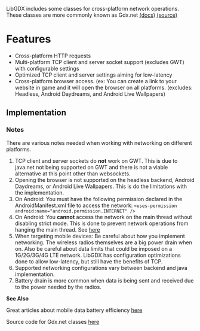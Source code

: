 LibGDX includes some classes for cross-platform network operations. These classes are more commonly known as Gdx.net [(docs)](http://libgdx.badlogicgames.com/nightlies/docs/api/com/badlogic/gdx/Net.html) [(source)](https://github.com/libgdx/libgdx/blob/master/gdx/src/com/badlogic/gdx/Net.java)

# Features

* Cross-platform HTTP requests
* Multi-platform TCP client and server socket support (excludes GWT) with configurable settings
* Optimized  TCP client and server settings aiming for low-latency
* Cross-platform browser access. (ex: You can create a link to your website in game and it will open the browser on all platforms. (excludes: Headless, Android Daydreams, and Android Live Wallpapers)

## Implementation

### Notes
There are various notes needed when working with networking on different platforms.

1. TCP client and server sockets do **not** work on GWT. This is due to java.net not being supported on GWT and there is not a viable alternative at this point other than websockets.
2. Opening the browser is not supported on the headless backend, Android Daydreams, or Android Live Wallpapers. This is do the limitations with the implementation.
3. On Android: You must have the following permission declared in the AndroidManifest.xml file to access the network: `<uses-permission android:name="android.permission.INTERNET" /> `
4. On Android: You **cannot** access the network on the main thread without disabling strict mode. This is done to prevent network operations from hanging the main thread. See [here](http://developer.android.com/reference/android/os/StrictMode.html)
5. When targeting mobile devices: Be careful about how you implement networking. The wireless radios themselves are a big power drain when on. Also be careful about data limits that could be imposed on a 1G/2G/3G/4G LTE network. LibGDX has configuration optimizations done to allow low-latency, but still have the benefits of TCP.
6. Supported networking configurations vary between backend and java implementation.
7. Battery drain is more common when data is being sent and received due to the power needed by the radios.

**See Also**

Great articles about mobile data battery efficiency [here](https://developer.android.com/training/efficient-downloads/index.html)

Source code for Gdx.net classes [here](https://github.com/libgdx/libgdx/tree/master/gdx/src/com/badlogic/gdx/net)